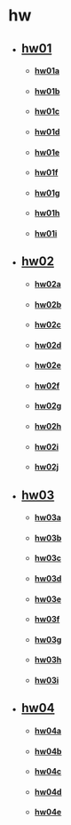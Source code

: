 # hw

* ## [hw01](hw01.md)
    * #### [hw01a](hw01/hw01a.md)
    * #### [hw01b](hw01/hw01b.md)
    * #### [hw01c](hw01/hw01c.md)
    * #### [hw01d](hw01/hw01d.md)
    * #### [hw01e](hw01/hw01e.md)
    * #### [hw01f](hw01/hw01f.md)
    * #### [hw01g](hw01/hw01g.md)
    * #### [hw01h](hw01/hw01h.md)
    * #### [hw01i](hw01/hw01i.md)
* ## [hw02](hw02.md)
    * #### [hw02a](hw02/hw02a.md)
    * #### [hw02b](hw02/hw02b.md)
    * #### [hw02c](hw02/hw02c.md)
    * #### [hw02d](hw02/hw02d.md)
    * #### [hw02e](hw02/hw02e.md)
    * #### [hw02f](hw02/hw02f.md)
    * #### [hw02g](hw02/hw02g.md)
    * #### [hw02h](hw02/hw02h.md)
    * #### [hw02i](hw02/hw02i.md)
    * #### [hw02j](hw02/hw02j.md)
* ## [hw03](hw03.md)
	* #### [hw03a](hw03/hw03a.md)
    * #### [hw03b](hw03/hw03b.md)
    * #### [hw03c](hw03/hw03c.md)
    * #### [hw03d](hw03/hw03d.md)
    * #### [hw03e](hw03/hw03e.md)
    * #### [hw03f](hw03/hw03f.md)
    * #### [hw03g](hw03/hw03g.md)
    * #### [hw03h](hw03/hw03h.md)
    * #### [hw03i](hw03/hw03i.md)
* ## [hw04](hw04.md)
    * #### [hw04a](hw04/hw04a.md)
    * #### [hw04b](hw04/hw04b.md)
    * #### [hw04c](hw04/hw04c.md)
    * #### [hw04d](hw04/hw04d.md)
    * #### [hw04e](hw04/hw04e.md)
